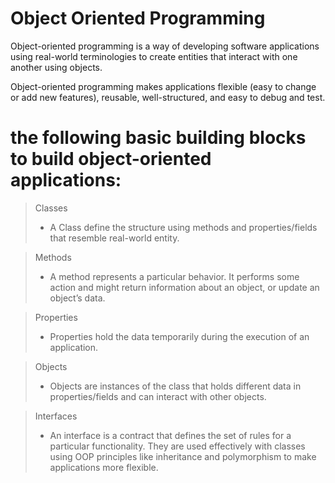 # Object Oriented Programming

Object-oriented programming is a way of developing software applications using real-world terminologies to create entities that interact with one another using objects.

Object-oriented programming makes applications flexible (easy to change or add new features), reusable, well-structured, and easy to debug and test.

# the following basic building blocks to build object-oriented applications:

> Classes
>* A Class define the structure using methods and properties/fields that resemble real-world entity.

> Methods
>* A method represents a particular behavior. It performs some action and might return information about an object, or update an object’s data.

> Properties
>* Properties hold the data temporarily during the execution of an application.

> Objects
>* Objects are instances of the class that holds different data in properties/fields and can interact with other objects.

> Interfaces
>* An interface is a contract that defines the set of rules for a particular functionality. They are used effectively with classes using OOP principles like inheritance and polymorphism to make applications more flexible.
